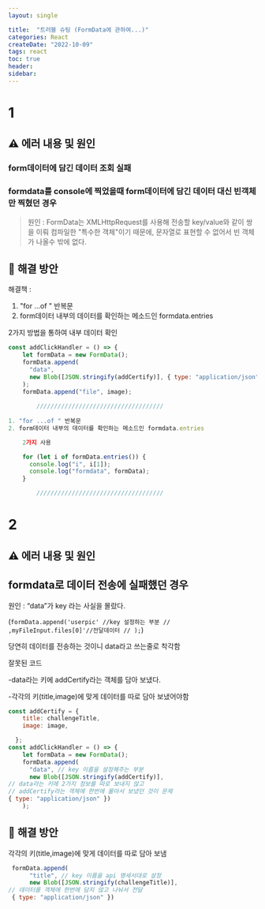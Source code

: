 ```yaml
---
layout: single 

title:  "트러블 슈팅 (FormData에 관하여...)"  
categories: React
createDate: "2022-10-09"
tags: react
toc: true
header:
sidebar: 
---
```


# 1

## ⚠️ 에러 내용 및 원인

### form데이터에 담긴 데이터 조회 실패

### formdata를 console에 찍었을때 form데이터에 담긴 데이터 대신 빈객체만 찍혔던 경우

> 원인 :  FormData는 XMLHttpRequest를 사용해 전송할 key/value와 같이 쌍을 이뤄 컴파일한 "특수한 객체"이기 때문에, 문자열로 표현할 수 없어서 빈 객체가 나올수 밖에 없다.

## 🔆 해결 방안

해결책 :

1. "for ...of " 반복문
2. form데이터 내부의 데이터를 확인하는 메소드인 formdata.entries

2가지 방법을 통하여 내부 데이터 확인

```jsx
const addClickHandler = () => {
    let formData = new FormData();
    formData.append(
      "data",
      new Blob([JSON.stringify(addCertify)], { type: "application/json" })
    );
    formData.append("file", image);
		
		////////////////////////////////////
			
1. "for ...of " 반복문
2. form데이터 내부의 데이터를 확인하는 메소드인 formdata.entries

	2가지 사용

    for (let i of formData.entries()) {
      console.log("i", i[1]);
      console.log("formdata", formData);
    }

		////////////////////////////////////
```



# 2

## ⚠️ 에러 내용 및 원인

## formdata로 데이터 전송에 실패했던 경우

원인 : “data”가 key 라는 사실을 몰랐다.

(`formData.append('userpic' //key 설정하는 부분 // ,myFileInput.files[0]'//전달데이터 // );`)

당연히 데이터를 전송하는 것이니 data라고 쓰는줄로 착각함

잘못된 코드

-data라는 키에 addCertify라는 객체를 담아 보냈다.

-각각의 키(title,image)에 맞게 데이터를 따로 담아 보냈어야함

```jsx
const addCertify = {
    title: challengeTitle,
    image: image,

  };
const addClickHandler = () => {
    let formData = new FormData();
    formData.append(
      "data", // key 이름을 설정해주는 부분
      new Blob([JSON.stringify(addCertify)], 
// data라는 키에 2가지 정보를 따로 보내지 않고 
// addCertify라는 객체에 한번에 몰아서 보냈던 것이 문제
{ type: "application/json" })
    );
```

## 🔆 해결 방안

각각의 키(title,image)에 맞게 데이터를 따로 담아 보냄

```jsx
 formData.append(
      "title", // key 이름을 api 명세서대로 설정
      new Blob([JSON.stringify(challengeTitle)], 
// 데이터를 객체에 한번에 담지 않고 나눠서 전달
 { type: "application/json" })
```